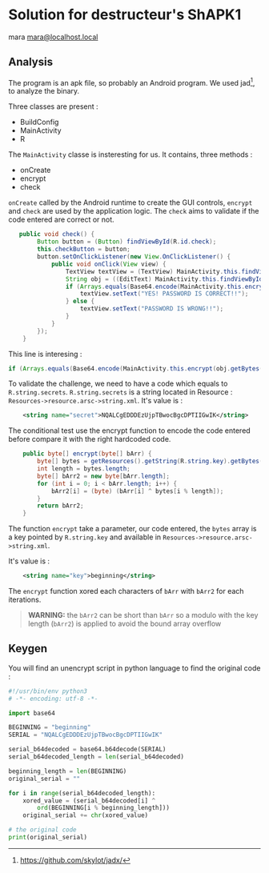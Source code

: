 # Solution for destructeur's ShAPK1
mara <mara@localhost.local>

## Analysis

The program is an apk file, so probably an Android program.
We used jad[^1], to analyze the binary.

Three classes are present :

- BuildConfig
- MainActivity
- R

The `MainActivity` classe is insteresting for us. It contains, three methods :

- onCreate
- encrypt
- check

`onCreate` called by the Android runtime to create the GUI controls, `encrypt` and `check` are used by the application logic.
The `check` aims to validate if the code entered are correct or not.

```java
   public void check() {
        Button button = (Button) findViewById(R.id.check);
        this.checkButton = button;
        button.setOnClickListener(new View.OnClickListener() {
            public void onClick(View view) {
                TextView textView = (TextView) MainActivity.this.findViewById(R.id.messageText);
                String obj = ((EditText) MainActivity.this.findViewById(R.id.passwordInput)).getText().toString();
                if (Arrays.equals(Base64.encode(MainActivity.this.encrypt(obj.getBytes(StandardCharsets.UTF_8)), 2), MainActivity.this.getResources().getString(R.string.secret).getBytes(StandardCharsets.UTF_8))) {
                    textView.setText("YES! PASSWORD IS CORRECT!!");
                } else {
                    textView.setText("PASSWORD IS WRONG!!");
                }
            }
        });
    }
````

This line is interesing :

```java
if (Arrays.equals(Base64.encode(MainActivity.this.encrypt(obj.getBytes(StandardCharsets.UTF_8)), 2), MainActivity.this.getResources().getString(R.string.secret).getBytes(StandardCharsets.UTF_8))) {
```

To validate the challenge, we need to have a code which equals to `R.string.secrets`. `R.string.secrets` is a string located in Resource :  `Resources->resource.arsc->string.xml`. It's value is :

```xml
    <string name="secret">NQALCgEDDDEzUjpTBwocBgcDPTIIGwIK</string>
```

The conditional test use the encrypt function to encode the code entered before compare it with the right hardcoded code.

```java
    public byte[] encrypt(byte[] bArr) {
        byte[] bytes = getResources().getString(R.string.key).getBytes(StandardCharsets.UTF_8);
        int length = bytes.length;
        byte[] bArr2 = new byte[bArr.length];
        for (int i = 0; i < bArr.length; i++) {
            bArr2[i] = (byte) (bArr[i] ^ bytes[i % length]);
        }
        return bArr2;
    }
```

The function `encrypt` take a parameter, our code entered, the `bytes` array is a key pointed by `R.string.key` and available in  `Resources->resource.arsc->string.xml`.

It's value is :

```xml
    <string name="key">beginning</string>
````

The `encrypt` function xored each characters of `bArr` with `bArr2` for each iterations.

> **WARNING:** the `bArr2` can be short than `bArr` so a modulo with the key length (`bArr2`)  is applied to avoid the bound array overflow

## Keygen

You will find an unencrypt script in python language to find the original code :

```python
#!/usr/bin/env python3
# -*- encoding: utf-8 -*-

import base64

BEGINNING = "beginning"
SERIAL = "NQALCgEDDDEzUjpTBwocBgcDPTIIGwIK"

serial_b64decoded = base64.b64decode(SERIAL)
serial_b64decoded_length = len(serial_b64decoded)

beginning_length = len(BEGINNING)
original_serial = ""

for i in range(serial_b64decoded_length):
    xored_value = (serial_b64decoded[i] ^ 
        ord(BEGINNING[i % beginning_length]))
    original_serial += chr(xored_value)

# the original code 
print(original_serial)
````


[^1]: https://github.com/skylot/jadx/
